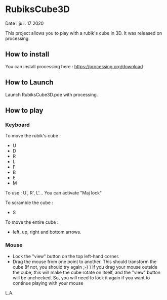 # RubiksCube3D
Date : juil. 17  2020

This project allows you to play with a rubik's cube in 3D. It was released on processing.

## How to install
You can install processing here :
https://processing.org/download

## How to Launch
Launch RubiksCube3D.pde with processing. 

## How to play
### Keyboard

To move the rubik's cube :
- U
- D
- R
- L
- F
- B
- E
- M

To use : U', R', L'... You can activate "Maj lock"

To scramble the cube :
- S

To move the entire cube :
- left, up, right and bottom arrows.

### Mouse
- Lock the "view" button on the top left-hand corner.
- Drag the mouse from one point to another. This should transform the cube (If not, you should try again ;-) )
If you drag your mouse outside the cube, this will make the cube rotate on itself, and the "view" button will be unchecked. So, you will need to lock it again if you want to continue playing with your mouse

L.A.
